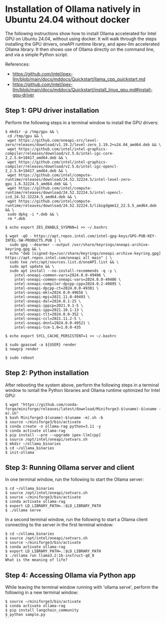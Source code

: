 # Installation of Ollama natively in Ubuntu 24.04 without docker

The following instructions show how to install Ollama accelerated for Intel GPU on Ubuntu 24.04, without using docker.  It will walk 
through the steps installing the GPU drivers, oneAPI runtime library, and apex-llm accelerated Ollama library.  It then shows use
of Ollama directly on the command line, and via a simple Python script.

References:
* https://github.com/intel/ipex-llm/blob/main/docs/mddocs/Quickstart/llama_cpp_quickstart.md
* https://github.com/intel/ipex-llm/blob/main/docs/mddocs/Quickstart/install_linux_gpu.md#install-gpu-driver

## Step 1: GPU driver installation

Perform the following steps in a terminal window to install the GPU drivers: 
```
$ mkdir -p /tmp/gpu && \
 cd /tmp/gpu && \
 wget https://github.com/oneapi-src/level-zero/releases/download/v1.19.2/level-zero_1.19.2+u24.04_amd64.deb && \ 
 wget https://github.com/intel/intel-graphics-compiler/releases/download/v2.5.6/intel-igc-core-2_2.5.6+18417_amd64.deb && \
 wget https://github.com/intel/intel-graphics-compiler/releases/download/v2.5.6/intel-igc-opencl-2_2.5.6+18417_amd64.deb && \
 wget https://github.com/intel/compute-runtime/releases/download/24.52.32224.5/intel-level-zero-gpu_1.6.32224.5_amd64.deb && \
 wget https://github.com/intel/compute-runtime/releases/download/24.52.32224.5/intel-opencl-icd_24.52.32224.5_amd64.deb && \
 wget https://github.com/intel/compute-runtime/releases/download/24.52.32224.5/libigdgmm12_22.5.5_amd64.deb && \
 sudo dpkg -i *.deb && \
 rm *.deb

$ echo export ZES_ENABLE_SYSMAN=1 >> ~/.bashrc

$ wget -qO - https://apt.repos.intel.com/intel-gpg-keys/GPG-PUB-KEY-INTEL-SW-PRODUCTS.PUB | \
  sudo gpg --dearmor --output /usr/share/keyrings/oneapi-archive-keyring.gpg && \
  echo "deb [signed-by=/usr/share/keyrings/oneapi-archive-keyring.gpg] https://apt.repos.intel.com/oneapi all main" | \
  sudo tee /etc/apt/sources.list.d/oneAPI.list && \
  sudo apt update && \
  sudo apt install --no-install-recommends -q -y \
    intel-oneapi-common-vars=2024.0.0-49406 \
    intel-oneapi-common-oneapi-vars=2024.0.0-49406 \
    intel-oneapi-compiler-dpcpp-cpp=2024.0.2-49895 \
    intel-oneapi-dpcpp-ct=2024.0.0-49381 \
    intel-oneapi-mkl=2024.0.0-49656 \
    intel-oneapi-mpi=2021.11.0-49493 \
    intel-oneapi-dal=2024.0.1-25 \
    intel-oneapi-ippcp=2021.9.1-5 \
    intel-oneapi-ipp=2021.10.1-13 \
    intel-oneapi-tlt=2024.0.0-352 \
    intel-oneapi-ccl=2021.11.2-5 \
    intel-oneapi-dnnl=2024.0.0-49521 \
    intel-oneapi-tcm-1.0=1.0.0-435

$ echo export SYCL_CACHE_PERSISTENT=1 >> ~/.bashrc

$ sudo gpasswd -a ${USER} render
$ newgrp render

$ sudo reboot
```

## Step 2: Python installation

After rebooting the system above, perform the following steps in a terminal window to isntall the Python libraries and Ollama runtime optimized for Intel GPU:
```
$ wget "https://github.com/conda-forge/miniforge/releases/latest/download/Miniforge3-$(uname)-$(uname -m).sh"
$ bash Miniforge3-$(uname)-$(uname -m).sh -b
$ source ~/miniforge3/bin/activate 
$ conda create -n ollama-rag python=3.11 -y
$ conda activate ollama-rag
$ pip install --pre --upgrade ipex-llm[cpp] 
$ source /opt/intel/oneapi/setvars.sh
$ mkdir ~/ollama_binaries
$ cd ~/ollama_binaries
$ init-ollama
```

## Step 3: Running Ollama server and client

In one terminal window, run the following to start the Ollama server:
```
$ cd ~/ollama_binaries
$ source /opt/intel/oneapi/setvars.sh
$ source ~/miniforge3/bin/activate 
$ conda activate ollama-rag
$ export LD_LIBRARY_PATH=.:$LD_LIBRARY_PATH
$ ./ollama serve
```

In a second terminal window, run the following to start a Ollama client connecting to the server in the first terminal window:
```
$ cd ~/ollama_binaries
$ source /opt/intel/oneapi/setvars.sh
$ source ~/miniforge3/bin/activate 
$ conda activate ollama-rag
$ export LD_LIBRARY_PATH=.:$LD_LIBRARY_PATH
$ ./ollama run llama3.2:1b-instruct-q8_0
What is the meaning of life?
```

## Step 4: Accessing Ollama via Python app

While leaving the terminal window running with 'ollama serve', perform the following in a new terminal window:
```
$ source ~/miniforge3/bin/activate 
$ conda activate ollama-rag
$ pip install langchain_community
$ python sample.py
``
